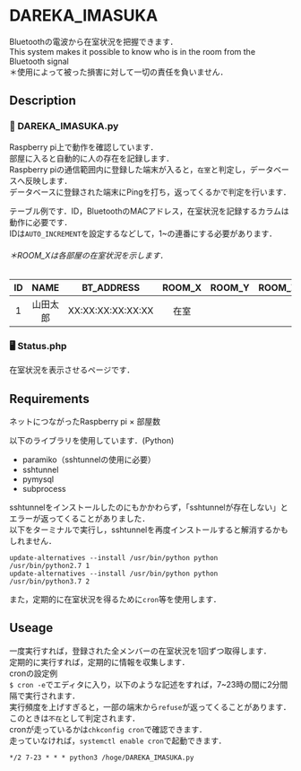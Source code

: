 # DAREKA_IMASUKA
Bluetoothの電波から在室状況を把握できます．<br>
This system makes it possible to know who is in the room from the Bluetooth signal<br>
＊使用によって被った損害に対して一切の責任を負いません．

## Description
### 📶 DAREKA_IMASUKA.py
Raspberry pi上で動作を確認しています．<br>
部屋に入ると自動的に人の存在を記録します．<br>
Raspberry piの通信範囲内に登録した端末が入ると，`在室`と判定し，データベースへ反映します．<br>
データベースに登録された端末にPingを打ち，返ってくるかで判定を行います．<br>

テーブル例です．ID，BluetoothのMACアドレス，在室状況を記録するカラムは動作に必要です．<br>
IDは`AUTO_INCREMENT`を設定するなどして，1~の連番にする必要があります．
###### ＊ROOM_Xは各部屋の在室状況を示します．
|ID|NAME|BT_ADDRESS|ROOM_X|ROOM_Y|ROOM_Z|
|:---:|:---:|:---:|:---:|:---:|:---:|
|1|山田太郎|XX:XX:XX:XX:XX:XX|在室|  |  |

### 🖥️ Status.php
在室状況を表示させるページです．

## Requirements
ネットにつながったRaspberry pi × 部屋数

以下のライブラリを使用しています．(Python)
* paramiko（sshtunnelの使用に必要）
* sshtunnel
* pymysql
* subprocess

sshtunnelをインストールしたのにもかかわらず，「sshtunnelが存在しない」とエラーが返ってくることがありました．<br>
以下をターミナルで実行し，sshtunnelを再度インストールすると解消するかもしれません．
```
update-alternatives --install /usr/bin/python python /usr/bin/python2.7 1
update-alternatives --install /usr/bin/python python /usr/bin/python3.7 2
```

また，定期的に在室状況を得るために`cron`等を使用します．

## Useage
一度実行すれば，登録された全メンバーの在室状況を1回ずつ取得します．<br>
定期的に実行すれば，定期的に情報を収集します．<br>
cronの設定例<br>
`$ cron -e`でエディタに入り，以下のような記述をすれば，7~23時の間に2分間隔で実行されます．<br>
実行頻度を上げすぎると，一部の端末から`refuse`が返ってくることがあります．このときは`不在`として判定されます．<br>
cronが走っているかは`chkconfig cron`で確認できます．<br>
走っていなければ，`systemctl enable cron`で起動できます．
```
*/2 7-23 * * * python3 /hoge/DAREKA_IMASUKA.py
```
